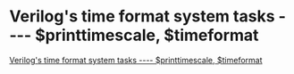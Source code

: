# Verilog's time format system tasks ---- $printtimescale, $timeformat
[Verilog's time format system tasks ---- $printtimescale, $timeformat](https://aiwithcloud.com/2022/09/15/verilogs_time_format_system_tasks______printtimescale_timeformat/)
